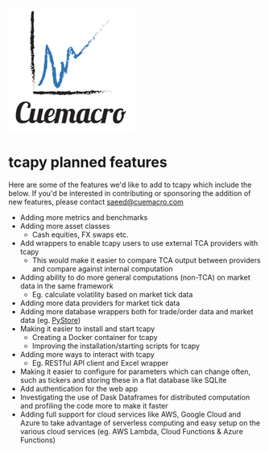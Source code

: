 <img src="cuemacro_logo.png?raw=true"/>

# tcapy planned features

Here are some of the features we'd like to add to tcapy which include the below. If you'd be interested in contributing 
or sponsoring the addition of new features, please contact saeed@cuemacro.com

* Adding more metrics and benchmarks
* Adding more asset classes
    * Cash equities, FX swaps etc.
* Add wrappers to enable tcapy users to use external TCA providers with tcapy
    * This would make it easier to compare TCA output between providers and compare against internal computation
* Adding ability to do more general computations (non-TCA) on market data in the same framework
    * Eg. calculate volatility based on market tick data
* Adding more data providers for market tick data
* Adding more database wrappers both for trade/order data and market data (eg. [PyStore](https://github.com/ranaroussi/pystore))
* Making it easier to install and start tcapy
    * Creating a Docker container for tcapy
    * Improving the installation/starting scripts for tcapy
* Adding more ways to interact with tcapy
    * Eg. RESTful API client and Excel wrapper
* Making it easier to configure for parameters which can change often, such as tickers and storing these in a flat
database like SQLite
* Add authentication for the web app
* Investigating the use of Dask Dataframes for distributed computation and profiling the code more to make it faster
* Adding full support for cloud services like AWS, Google Cloud and Azure to take advantage of serverless computing and
easy setup on the various cloud services (eg. AWS Lambda, Cloud Functions & Azure Functions)

